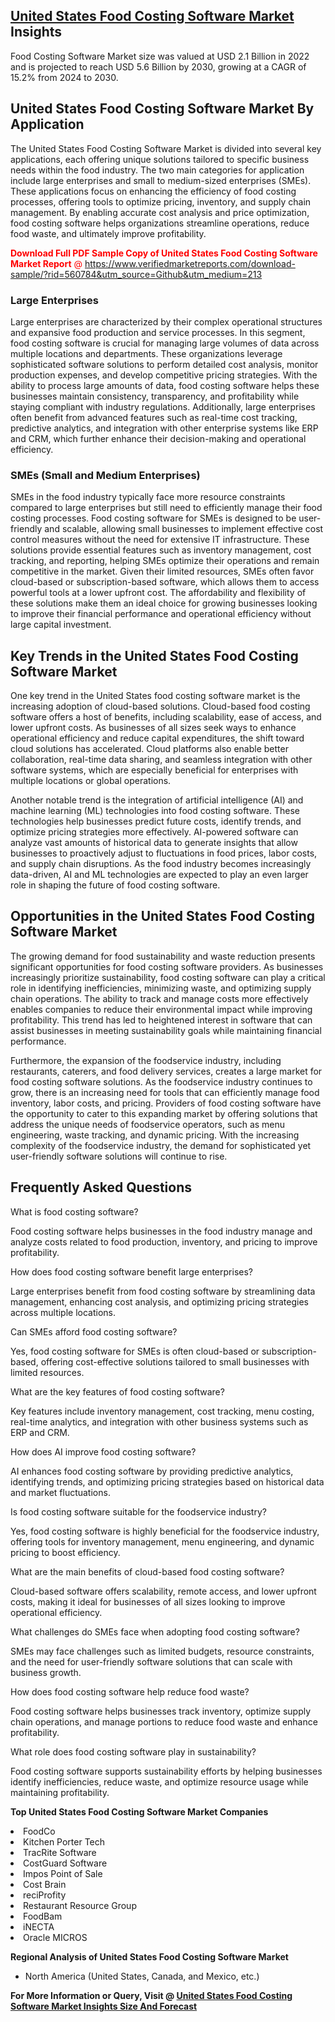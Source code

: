<h2><a href="https://www.verifiedmarketreports.com/download-sample/?rid=560784&amp;utm_source=Github&amp;utm_medium=213" target="_blank">United States Food Costing Software Market</a> Insights</h2><p>Food Costing Software Market size was valued at USD 2.1 Billion in 2022 and is projected to reach USD 5.6 Billion by 2030, growing at a CAGR of 15.2% from 2024 to 2030.</p><p><h2>United States Food Costing Software Market By Application</h2><p>The United States Food Costing Software Market is divided into several key applications, each offering unique solutions tailored to specific business needs within the food industry. The two main categories for application include large enterprises and small to medium-sized enterprises (SMEs). These applications focus on enhancing the efficiency of food costing processes, offering tools to optimize pricing, inventory, and supply chain management. By enabling accurate cost analysis and price optimization, food costing software helps organizations streamline operations, reduce food waste, and ultimately improve profitability. <p><span class=""><span style="color: #ff0000;"><strong>Download Full PDF Sample Copy of United States Food Costing Software Market Report</strong> @ </span><a href="https://www.verifiedmarketreports.com/download-sample/?rid=560784&amp;utm_source=Github&amp;utm_medium=213" target="_blank">https://www.verifiedmarketreports.com/download-sample/?rid=560784&amp;utm_source=Github&amp;utm_medium=213</a></span></p></p><h3>Large Enterprises</h3><p>Large enterprises are characterized by their complex operational structures and expansive food production and service processes. In this segment, food costing software is crucial for managing large volumes of data across multiple locations and departments. These organizations leverage sophisticated software solutions to perform detailed cost analysis, monitor production expenses, and develop competitive pricing strategies. With the ability to process large amounts of data, food costing software helps these businesses maintain consistency, transparency, and profitability while staying compliant with industry regulations. Additionally, large enterprises often benefit from advanced features such as real-time cost tracking, predictive analytics, and integration with other enterprise systems like ERP and CRM, which further enhance their decision-making and operational efficiency.</p><h3>SMEs (Small and Medium Enterprises)</h3><p>SMEs in the food industry typically face more resource constraints compared to large enterprises but still need to efficiently manage their food costing processes. Food costing software for SMEs is designed to be user-friendly and scalable, allowing small businesses to implement effective cost control measures without the need for extensive IT infrastructure. These solutions provide essential features such as inventory management, cost tracking, and reporting, helping SMEs optimize their operations and remain competitive in the market. Given their limited resources, SMEs often favor cloud-based or subscription-based software, which allows them to access powerful tools at a lower upfront cost. The affordability and flexibility of these solutions make them an ideal choice for growing businesses looking to improve their financial performance and operational efficiency without large capital investment.</p><h2>Key Trends in the United States Food Costing Software Market</h2><p>One key trend in the United States food costing software market is the increasing adoption of cloud-based solutions. Cloud-based food costing software offers a host of benefits, including scalability, ease of access, and lower upfront costs. As businesses of all sizes seek ways to enhance operational efficiency and reduce capital expenditures, the shift toward cloud solutions has accelerated. Cloud platforms also enable better collaboration, real-time data sharing, and seamless integration with other software systems, which are especially beneficial for enterprises with multiple locations or global operations.</p><p>Another notable trend is the integration of artificial intelligence (AI) and machine learning (ML) technologies into food costing software. These technologies help businesses predict future costs, identify trends, and optimize pricing strategies more effectively. AI-powered software can analyze vast amounts of historical data to generate insights that allow businesses to proactively adjust to fluctuations in food prices, labor costs, and supply chain disruptions. As the food industry becomes increasingly data-driven, AI and ML technologies are expected to play an even larger role in shaping the future of food costing software.</p><h2>Opportunities in the United States Food Costing Software Market</h2><p>The growing demand for food sustainability and waste reduction presents significant opportunities for food costing software providers. As businesses increasingly prioritize sustainability, food costing software can play a critical role in identifying inefficiencies, minimizing waste, and optimizing supply chain operations. The ability to track and manage costs more effectively enables companies to reduce their environmental impact while improving profitability. This trend has led to heightened interest in software that can assist businesses in meeting sustainability goals while maintaining financial performance.</p><p>Furthermore, the expansion of the foodservice industry, including restaurants, caterers, and food delivery services, creates a large market for food costing software solutions. As the foodservice industry continues to grow, there is an increasing need for tools that can efficiently manage food inventory, labor costs, and pricing. Providers of food costing software have the opportunity to cater to this expanding market by offering solutions that address the unique needs of foodservice operators, such as menu engineering, waste tracking, and dynamic pricing. With the increasing complexity of the foodservice industry, the demand for sophisticated yet user-friendly software solutions will continue to rise.</p><h2>Frequently Asked Questions</h2><p>What is food costing software? </p><p>Food costing software helps businesses in the food industry manage and analyze costs related to food production, inventory, and pricing to improve profitability.</p><p>How does food costing software benefit large enterprises? </p><p>Large enterprises benefit from food costing software by streamlining data management, enhancing cost analysis, and optimizing pricing strategies across multiple locations.</p><p>Can SMEs afford food costing software? </p><p>Yes, food costing software for SMEs is often cloud-based or subscription-based, offering cost-effective solutions tailored to small businesses with limited resources.</p><p>What are the key features of food costing software? </p><p>Key features include inventory management, cost tracking, menu costing, real-time analytics, and integration with other business systems such as ERP and CRM.</p><p>How does AI improve food costing software? </p><p>AI enhances food costing software by providing predictive analytics, identifying trends, and optimizing pricing strategies based on historical data and market fluctuations.</p><p>Is food costing software suitable for the foodservice industry? </p><p>Yes, food costing software is highly beneficial for the foodservice industry, offering tools for inventory management, menu engineering, and dynamic pricing to boost efficiency.</p><p>What are the main benefits of cloud-based food costing software? </p><p>Cloud-based software offers scalability, remote access, and lower upfront costs, making it ideal for businesses of all sizes looking to improve operational efficiency.</p><p>What challenges do SMEs face when adopting food costing software? </p><p>SMEs may face challenges such as limited budgets, resource constraints, and the need for user-friendly software solutions that can scale with business growth.</p><p>How does food costing software help reduce food waste? </p><p>Food costing software helps businesses track inventory, optimize supply chain operations, and manage portions to reduce food waste and enhance profitability.</p><p>What role does food costing software play in sustainability? </p><p>Food costing software supports sustainability efforts by helping businesses identify inefficiencies, reduce waste, and optimize resource usage while maintaining profitability.</p></p><p><strong>Top United States Food Costing Software Market Companies</strong></p><div data-test-id=""><p><li>FoodCo</li><li> Kitchen Porter Tech</li><li> TracRite Software</li><li> CostGuard Software</li><li> Impos Point of Sale</li><li> Cost Brain</li><li> reciProfity</li><li> Restaurant Resource Group</li><li> FoodBam</li><li> iNECTA</li><li> Oracle MICROS</li></p><div><strong>Regional Analysis of&nbsp;United States Food Costing Software Market</strong></div><ul><li dir="ltr"><p dir="ltr">North America&nbsp;(United States, Canada, and Mexico, etc.)</p></li></ul><p><strong>For More Information or Query, Visit @&nbsp;</strong><strong><a href="https://www.verifiedmarketreports.com/product/food-costing-software-market/?utm_source=Github&amp;utm_medium=213" target="_blank">United States Food Costing Software Market Insights Size And Forecast</a></strong></p></div>
